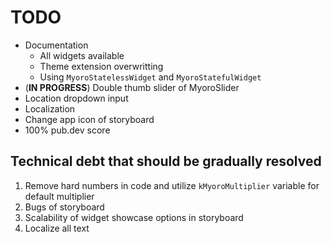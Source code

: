 # TODO

- Documentation
  - All widgets available
  - Theme extension overwritting
  - Using `MyoroStatelessWidget` and `MyoroStatefulWidget`
- (**IN PROGRESS**) Double thumb slider of MyoroSlider
- Location dropdown input
- Localization
- Change app icon of storyboard
- 100% pub.dev score

## Technical debt that should be gradually resolved

1. Remove hard numbers in code and utilize `kMyoroMultiplier` variable for default multiplier
2. Bugs of storyboard
3. Scalability of widget showcase options in storyboard
4. Localize all text
